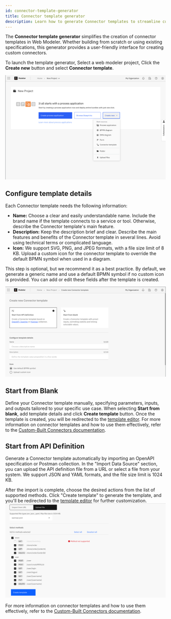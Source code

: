 ```yaml
---
id: connector-template-generator
title: Connector template generator
description: Learn how to generate Connector templates to streamline custom connector creation.
---
```


The **Connector template generator** simplifies the creation of connector templates in Web Modeler. Whether building from scratch or using existing specifications, this generator provides a user-friendly interface for creating custom connectors.

To launch the template generator, Select a web modeler project, Click the **Create new** button and select **Connector template**.

![Launch Connector template generator from a project](./img/Launch-template-generator.png)

## Configure template details

Each Connector template needs the following information:

- **Name:** Choose a clear and easily understandable name. Include the brand name if the template connects to a service or tool. Otherwise, describe the Connector template's main feature.
- **Description:** Keep the description brief and clear. Describe the main features and benefits of the Connector template in several lines. Avoid using technical terms or complicated language.
- **Icon:** We support SVG, PNG, and JPEG formats, with a file size limit of 8 KB. Upload a custom icon for the connector template to override the default BPMN symbol when used in a diagram.

This step is optional, but we recommend it as a best practice. By default, we generate a generic name and use a default BPMN symbol if no custom icon is provided. You can add or edit these fields after the template is created.

![first step in the generator is to configure details](./img/configure-template-details.png)

## Start from Blank

Define your Connector template manually, specifying parameters, inputs, and outputs tailored to your specific use case.
When selecting **Start from blank**, add template details and click **Create template** button.
Once the template is created, you will be redirected to the [template editor](/components/connectors/manage-connector-templates.md).
For more information on connector templates and how to use them effectively, refer to the [Custom-Built Connectors documentation](/components/connectors/custom-built-connectors/connector-templates.md).

## Start from API Definition

Generate a Connector template automatically by importing an OpenAPI specification or Postman collection.
In the "Import Data Source" section, you can upload the API definition file from a URL or select a file from your system. We support JSON and YAML formats, and the file size limit is 1024 KB.

After the import is complete, choose the desired actions from the list of supported methods. Click "Create template" to generate the template, and you'll be redirected to the [template editor](/components/connectors/manage-connector-templates.md) for further customization.
![list of imported methods](./img/Imported-methods.png)

For more information on connector templates and how to use them effectively, refer to the [Custom-Built Connectors documentation](/components/connectors/custom-built-connectors/connector-templates.md).

